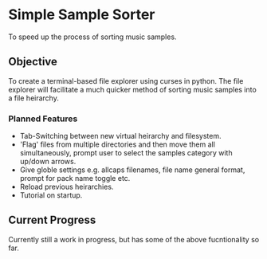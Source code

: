 # Simple Sample Sorter

To speed up the process of sorting music samples.

## Objective

To create a terminal-based file explorer using curses in python. The file explorer will facilitate a much quicker method of sorting music samples into a file heirarchy.

### Planned Features
- Tab-Switching between new virtual heirarchy and filesystem.
- 'Flag' files from multiple directories and then move them all simultaneously, prompt user to select the samples category with up/down arrows.
- Give globle settings e.g. allcaps filenames, file name general format, prompt for pack name toggle etc. 
- Reload previous heirarchies.
- Tutorial on startup.

## Current Progress

Currently still a work in progress, but has some of the above fucntionality so far.
